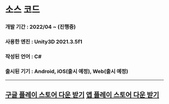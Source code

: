 # 소스 코드
### 개발 기간 : 2022/04 ~ (진행중)
### 사용한 엔진 : Unity3D 2021.3.5f1
### 작성된 언어 : C#
### 출시된 기기 : Android, iOS(출시 예정), Web(출시 예정)
-------------
**[구글 플레이 스토어 다운 받기](https://play.google.com/store/apps/details?id=com.unity3d.toucharcade)**
**[앱 플레이 스토어 다운 받기]()**
-------------
